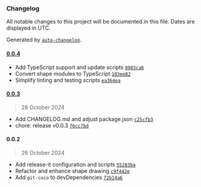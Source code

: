 ### Changelog

All notable changes to this project will be documented in this file. Dates are displayed in UTC.

Generated by [`auto-changelog`](https://github.com/CookPete/auto-changelog).

#### [0.0.4](https://github.com/gfargo/git-hash-art/compare/0.0.3...0.0.4)

- Add TypeScript support and update scripts [`8983ca6`](https://github.com/gfargo/git-hash-art/commit/8983ca69e7232b52fce17e94901c7c67c2f9b62e)
- Convert shape modules to TypeScript [`103ee82`](https://github.com/gfargo/git-hash-art/commit/103ee82663fc4f940574467601fa5fb4a72856e8)
- Simplify linting and testing scripts [`ea364ea`](https://github.com/gfargo/git-hash-art/commit/ea364ea8912b70818d5b38ee41353e7c43a4d2c8)

#### [0.0.3](https://github.com/gfargo/git-hash-art/compare/0.0.2...0.0.3)

> 28 October 2024

- Add CHANGELOG.md and adjust package.json [`c25cfb3`](https://github.com/gfargo/git-hash-art/commit/c25cfb3dff5054e7dc49c47776c74b6032df914e)
- chore: release v0.0.3 [`f6cc7bd`](https://github.com/gfargo/git-hash-art/commit/f6cc7bdcf738081b8c929bce8a41fe48aba76182)

#### 0.0.2

> 26 October 2024

- Add release-it configuration and scripts [`55283ba`](https://github.com/gfargo/git-hash-art/commit/55283ba444d0ae0bd7cb3e3f4685edab58270f8a)
- Refactor and enhance shape drawing [`c9f442e`](https://github.com/gfargo/git-hash-art/commit/c9f442ecfe8bdf24eddefb2fe77ef9ad912218fa)
- Add `git-coco` to devDependencies [`72b14a6`](https://github.com/gfargo/git-hash-art/commit/72b14a6787d8a200100142a1597ce85f9771b3b9)
